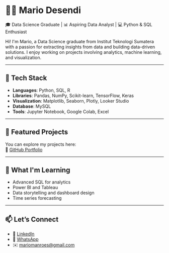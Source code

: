 
# 🧑‍💻 Mario Desendi
🎓 Data Science Graduate | 📊 Aspiring Data Analyst | 💻 Python & SQL Enthusiast

Hi! I'm Mario, a Data Science graduate from Institut Teknologi Sumatera with a passion for extracting insights from data and building data-driven solutions. I enjoy working on projects involving analytics, machine learning, and visualization.

---

## 🚀 Tech Stack
- **Languages**: Python, SQL, R  
- **Libraries**: Pandas, NumPy, Scikit-learn, TensorFlow, Keras  
- **Visualization**: Matplotlib, Seaborn, Plotly, Looker Studio  
- **Database**: MySQL  
- **Tools**: Jupyter Notebook, Google Colab, Excel

---

## 📂 Featured Projects
You can explore my projects here:  
🔗 [GitHub Portfolio](https://github.com/mariomanroe)

---

## 🧠 What I'm Learning
- Advanced SQL for analytics  
- Power BI and Tableau  
- Data storytelling and dashboard design  
- Time series forecasting

---

## 📫 Let’s Connect
- 🔗 [LinkedIn](https://www.linkedin.com/in/mario-desendi/)  
- 💬 [WhatsApp](https://wa.me/6289686783798)  
- ✉️ mariomanroes@gmail.com

